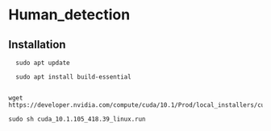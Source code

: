 # Human_detection

Installation
 -------------
      sudo apt update

      sudo apt install build-essential


    wget https://developer.nvidia.com/compute/cuda/10.1/Prod/local_installers/cuda_10.1.105_418.39_linux.run

    sudo sh cuda_10.1.105_418.39_linux.run

